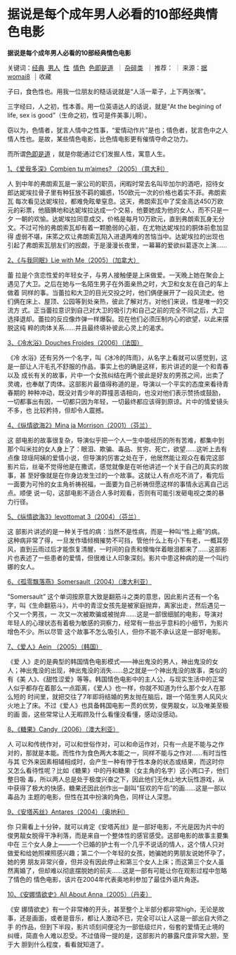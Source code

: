# 据说是每个成年男人必看的10部经典情色电影

**据说是每个成年男人必看的10部经典情色电影**

关键词：[经典](http://www.u148.net/tag/72/1.html)  [男人](http://www.u148.net/tag/521/1.html)  [性](http://www.u148.net/tag/645/1.html)  [情色](http://www.u148.net/tag/7699/1.html)  [色即是道](http://www.u148.net/tag/14151/1.html)  ┊ [杂碎类](http://www.u148.net/mix.html)  ┊ 推荐： ┊ 来源：[据womai8](http://womai8.com/?p=200)  ┊ 收藏

子曰，食色性也。用我一位朋友的糙话说就是“人活一辈子，上下两张嘴”。

三字经曰，人之初，性本善。用一位英语达人的话说，就是“At the begining of life, sex is good”（生命之初，性可是件美事儿啊）。

窃以为，色情者，犹言人情中之性事，“爱情动作片”是也；情色者，犹言色中之人情人性也。是故，某些情色电影，比色情电影更有催情夺命之功力。

而所谓[色即是道](http://www.u148.net/tag/14151/1.html) ，就是你能通过它们发掘人性，寓意人生。

[1、《爱我多深》Combien tu m’aimes? （2005）（意大利）](http://www.douban.com/subject/1510114/)

人 到中年的弗朗索瓦是一家公司的职员，闲暇时常去名叫毕加尔的酒吧，招待女郎达妮埃拉骨子里有种狂放不羁的媚惑，150欧元一次的价格也着实不菲。弗朗索瓦 每次看见达妮埃拉，都难免眩晕窒息。这天，弗朗索瓦中了奖金高达450万欧元的彩票，他腼腆地和达妮埃拉达成一个交易，他要她成为他的女人，而不只是一夕 一朝的欢愉。达妮埃拉同意成交，价格是每月10万欧元，直到弗朗索瓦身无分文。不过可怜的弗朗索瓦却有着一颗脆弱的心脏，在尤物达妮埃拉的胴体前愈加显得 虚弱不堪，床笫之欢让弗朗索瓦陷入进退两难的苦恼当中。达妮埃拉的出现也引起了弗朗索瓦朋友们的觊觑，于是漫漫长夜里，一幕幕的爱欲纠葛逐次上演……

[2、《与我同眠》Lie with Me（2005）（加拿大）](http://www.douban.com/subject/1532205/)

蕾 拉是个贪恋性爱的年轻女子，与男人接触便是上床做爱。一天晚上她在聚会上遇见了大卫。之后在她与一名陌生男子在外面亲热之时，大卫和女友在自己的车上做着 同样的事。当蕾拉和大卫的目光交投之时，他们俩便展开了一段风流史。他们俩在床上、屋顶、公园等到处亲热，彼此了解对方。对他们来说，性是唯一的交流方 式。正当蕾拉意识到自己对大卫的吸引力和自己之前的完全不同之后，大卫选择退却。蕾拉的反应像炸弹一样爆裂。现在他们必须压制内心的欲望，以此来摆脱这纯 粹的肉体关系……并且最终填补彼此心灵上的渴求。

[3、《冷水浴》Douches Froides（2006）（法国）](http://www.douban.com/subject/1439481/)

《冷 水浴》还有另外一个名字，叫《冰冷的阵雨》，从名字上看就可以感觉到，这是一部让人汗毛孔不舒服的作品，事实上也的确是这样，影片讲述的是一个和青春以及 成长有关的故事，片中一个女孩纠结在两个彼此是好友的男孩之间，出卖了灵魂，也奉献了肉体。这部影片最值得称道的是，导演以一个平实的态度来看待青春期的 种种冲动，既没对青少年的莽撞恶语相向，也没对他们表示赞扬或鼓励，一切都事出有因，一切都只因为年轻，一切最终都应该得到原谅。片中的情爱镜头不多，也 比较矜持，但却令人震撼。

[4、《纵情欲海2》Mina ja Morrison（2001）（芬兰）](http://www.douban.com/subject/1899496/)

这 部电影的故事很复杂，导演似乎把一个人一生中能经历的所有苦难，都集中到那个叫米拉的女人身上了：眼泪、欺骗、毒品、贫穷、死亡，欲望……这听上去有点像 琼瑶阿姨的爱情小说，但导演的厉害之处在于，他居然能让观众在看完这部影片后，丝毫不觉得他是在撒谎，感觉就像是在听他讲述一个关于自己的真实的故事，甚 至好像就是在你身边发生过的一个故事。这就让人有点吃不消了，看完后一面要为可怜的女主角祈祷祝福，一面要为自己祈祷但愿这样的事情永远离自己远点。顺便 说一句，这部电影不适合人多时观看，否则有可能引发砸电视之类的暴力行径。

[5、《纵情欲海3》levottomat 3（2004）（芬兰）](http://www.douban.com/subject/1773481/)

这 部影片讲述的是一种关于性的病：当然不是性病，而是一种叫“性上瘾”的病。这种病非常了得，一旦发作墙倾楫摧势不可挡，管他什么上有小下有老，一概耳旁 风，直到云雨过后才能恢复清醒，一时间的自责和懊悔伴着眼泪都来了……这部影片也表述了一些患者的爱情，但很难让人印象深刻。影片中患这种病的是一个叫约 娜的女人。

[6、《孤零飘落燕》Somersault（2004）（澳大利亚）](http://www.douban.com/subject/1309202/)

“Somersault” 这个单词按原意大致是翻筋斗之类的意思，因此影片还有一个名字，叫《生命翻筋斗》，片中的青涩女孩先是被家庭抛弃，离家出走，然后遇见一个又一个男孩，一 次又一次被欺骗或被抛弃……这是一部很细腻的电影，导演对年轻人的心理状态有着极为敏感的洞察力，经常有一些出乎意料的小细节，为影片增色不少。所以尽管 这个故事不怎么吸引人，但你不能不承认这是一部好电影。

[7、《爱人》Aein （2005）（韩国）](http://www.douban.com/subject/1463033/)

《爱 人》走的是典型的韩国情色电影模式——神出鬼没的男人，神出鬼没的女人；神出鬼没的出现，神出鬼没的消失……总之就是一个神出鬼没的故事，类似的有《美 人》、《甜性涩爱》等等。韩国情色电影中的主人公，与现实生活中的正常人似乎都存在着那么一点距离，《爱人》也一样，你就不知道为什么那个女人在那么短的 时间里，就把交往了7年即将结婚的男友抛在脑后，跟一个陌生男人风风火火地上了床。不过《爱人》也具备韩国电影一贯的优势，俊男靓女，以及唯美至极的画 面，这些常常让人无暇顾及什么看懂没看懂，感动没感动。

[8、《糖果》Candy（2006）（澳大利亚）](http://www.douban.com/subject/1499796/)

人 可以和传统作对，可以和世俗作对，可以和命运作对，只有一点是不能与之作对的，那就是本能。而性作为食色两大本能之一，同样不能与之作对……有时当性与其 它外来因素相辅相成时，会产生一种有悖于性本身的状态或结果，而这时你又怎么看待性呢？比如《糖果》中的丹和糖果（女主角的名字）这小两口子，他们整日吸 毒，所以两人总是处于极度兴奋之下，因此他们无休止地大玩性游戏，从中获得了极大的快感，糖果还因此创作出一副叫“狂欢的午后”的画……这是一部以毒品为 主题的电影，但性在其中扮演的角色，同样让人深思。

[9、《安塔芮丝》Antares（2004）（奥地利）](http://www.douban.com/subject/1417076/)

你 只需看上十分钟，就可以肯定《安塔芮丝》是一部好电影，不光是因为片中的俊男靓女脱得干净利落，而是来自一个整体性的感官感受。这部电影的故事主要集中在 三个女人身上——一个已婚的护士有一个几乎不说话的情人，这个情人只对做爱和给她照裸照感兴趣；第二个一个年轻的女孩，她骗她的男朋友说她怀孕了，她的男 朋友非常兴奋，但并没有因此停止和第三个女人上床；而这第三个女人虽然离婚了，但却难以彻底摆脱她的前夫……这是一部有可能让你在观影过程中忽略了情色的 情色电影，该片在2004年代表奥地利参加了最佳外语片角逐。

[10、《安娜情欲史》All About Anna（2005）（丹麦）](http://www.douban.com/subject/1531733/)

《安 娜情欲史》有一个非常棒的开头，甚至整个上半部分都非常high，无论是故事，还是画面，或者是音乐，都让人激动不已，完全可以让人这是一部出自大师之手 的作品，但到下半段，影片顷刻间便沦为一部低级烂片，俗套的爱情无止境的纠缠，简直令人难以忍受。不过值得一提的是，这部影片的暴露尺度非常大胆，至于大 胆到什么程度，看看就知道了。